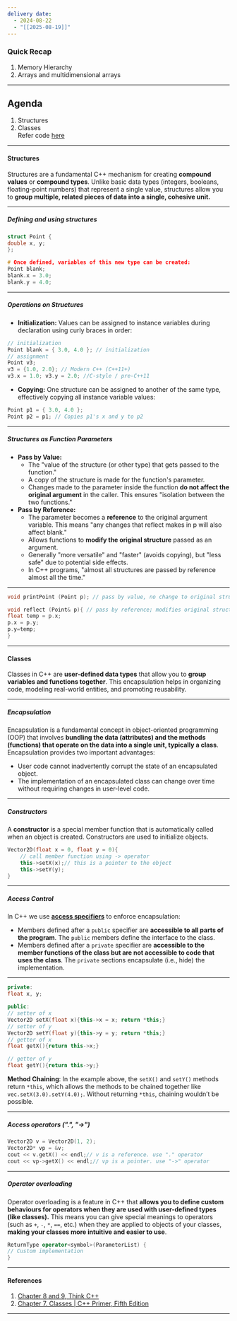 ```yaml
---
delivery date:
  - 2024-08-22
  - "[[2025-08-19]]"
---
```

### Quick Recap
1. Memory Hierarchy
2. Arrays and multidimensional arrays
---
## Agenda
1. Structures
2. Classes  
Refer code [here](../code/lecture/13)
---
#### Structures
Structures are a fundamental C++ mechanism for creating **compound values** or **compound types**. Unlike basic data types (integers, booleans, floating-point numbers) that represent a single value, structures allow you to **group multiple, related pieces of data into a single, cohesive unit.**

---
##### Defining and using structures
```c++
struct Point {
double x, y;
};

# Once defined, variables of this new type can be created:
Point blank;
blank.x = 3.0;
blank.y = 4.0;
```

---
##### Operations on Structures
- **Initialization:** Values can be assigned to instance variables during declaration using curly braces in order:
```c++
// initialization
Point blank = { 3.0, 4.0 }; // initialization 
// assignment
Point v3;
v3 = {1.0, 2.0}; // Modern C++ (C++11+)
v3.x = 1.0; v3.y = 2.0; //C-style / pre-C++11
```

- **Copying:** One structure can be assigned to another of the same type, effectively copying all instance variable values:
```c++
Point p1 = { 3.0, 4.0 };
Point p2 = p1; // Copies p1's x and y to p2
```

---
##### Structures as Function Parameters
- **Pass by Value:**
	- The "value of the structure (or other type) that gets passed to the function."
	- A copy of the structure is made for the function's parameter.
	- Changes made to the parameter inside the function **do not affect the original argument** in the caller. This ensures "isolation between the two functions."
- **Pass by Reference:**
	- The parameter becomes a **reference** to the original argument variable. This means "any changes that reflect makes in p will also affect blank."
	- Allows functions to **modify the original structure** passed as an argument.
	- Generally "more versatile" and "faster" (avoids copying), but "less safe" due to potential side effects.
	- In C++ programs, "almost all structures are passed by reference almost all the time."
---

```c++
void printPoint (Point p); // pass by value, no change to original struct

void reflect (Point& p){ // pass by reference; modifies original struct 
float temp = p.x;
p.x = p.y;
p.y=temp;
}
```
---

#### Classes
Classes in C++ are **user-defined data types** that allow you to **group variables and functions together**. This encapsulation helps in organizing code, modeling real-world entities, and promoting reusability.

---
##### Encapsulation
Encapsulation is a fundamental concept in object-oriented programming (OOP) that involves **bundling the data (attributes) and the methods (functions) that operate on the data into a single unit, typically a class**.   
Encapsulation provides two important advantages:
- User code cannot inadvertently corrupt the state of an encapsulated object.
- The implementation of an encapsulated class can change over time without requiring changes in user-level code.

---

##### Constructors
A **constructor** is a special member function that is automatically called when an object is created. Constructors are used to initialize objects.

```c++
Vector2D(float x = 0, float y = 0){
	// call member function using -> operator
	this->setX(x);// this is a pointer to the object
	this->setY(y);
}
```
---

##### Access Control

In C++ we use **[access specifiers](https://cpp-primer.pages.dev/book/080-defined_terms.html#filepos2054821)** to enforce encapsulation:
- Members defined after a `public` specifier are **accessible to all parts of the program**. The `public` members define the interface to the class.
- Members defined after a `private` specifier are **accessible to the member functions of the class but are not accessible to code that uses the class**. The `private` sections encapsulate (i.e., hide) the implementation.
---
```c++
private:
float x, y;

public:
// setter of x
Vector2D setX(float x){this->x = x; return *this;}
// setter of y
Vector2D setY(float y){this->y = y; return *this;}
// getter of x
float getX(){return this->x;}

// getter of y
float getY(){return this->y;}
```

**Method Chaining**: In the example above, the `setX()` and `setY()` methods return `*this`, which allows the methods to be chained together like `vec.setX(3.0).setY(4.0);`. Without returning `*this`, chaining wouldn’t be possible.

---
##### Access operators (".", "->")
```c++
Vector2D v = Vector2D(1, 2);
Vector2D* vp = &v;
cout << v.getX() << endl;// v is a reference. use "." operator
cout << vp->getX() << endl;// vp is a pointer. use "->" operator
```

---
##### Operator overloading
Operator overloading is a feature in C++ that **allows you to define custom behaviours for operators when they are used with user-defined types (like classes).** This means you can give special meanings to operators (such as `+`, `-`, `*`, `==`, etc.) when they are applied to objects of your classes, **making your classes more intuitive and easier to use**.

```c++
ReturnType operator<symbol>(ParameterList) { 
// Custom implementation 
}
```

---
#### References
1. [Chapter 8 and 9, Think C++](https://www.greenteapress.com/thinkcpp/thinkCScpp.pdf)
2. [Chapter 7. Classes | C++ Primer, Fifth Edition](https://cpp-primer.pages.dev/book/072-chapter_7._classes.html)
---
